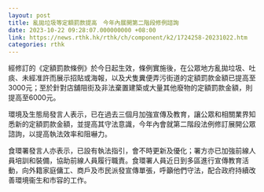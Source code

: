 ```yaml
---
layout: post
title: 亂拋垃圾等定額罰款提高　今年內展開第二階段修例諮詢
date: 2023-10-22 09:28:07.000000000 +08:00
link: https://news.rthk.hk/rthk/ch/component/k2/1724258-20231022.htm
categories: rthk
---
```


經修訂的《定額罰款條例》於今日起生效，條例實施後，在公眾地方亂拋垃圾、吐痰、未經准許而展示招貼或海報，以及犬隻糞便弄污街道的定額罰款金額已提高至3000元；至於針對店舖阻街及非法棄置建築或大量其他廢物的定額罰款金額，則提高至6000元。

環境及生態局發言人表示，已在過去三個月加強宣傳及教育，讓公眾和相關業界知悉新的定額罰款金額，並提高其守法意識，今年內會就第二階段法例修訂展開公眾諮詢，以提高執法效率和阻嚇力。

食環署發言人亦表示，已設有執法指引，會不時更新及優化；署方亦已加強前線人員培訓和裝備，協助前線人員履行職責。食環署人員近日到多區進行宣傳教育活動，向外籍家庭傭工、商戶及市民派發宣傳單張，呼籲他們守法，配合政府持續改善環境衞生和市容的工作。
